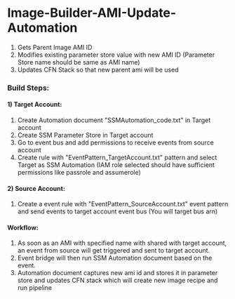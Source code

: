 # Image-Builder-AMI-Update-Automation
1. Gets Parent Image AMI ID
2. Modifies existing parameter store value with new AMI ID (Parameter Store name should be same as AMI name)
3. Updates CFN Stack so that new parent ami will be used

### Build Steps:
#### 1) Target Account:
1. Create Automation document "SSMAutomation_code.txt" in Target account
2. Create SSM Parameter Store in Target account
3. Go to event bus and add permissions to receive events from source account
4. Create rule with "EventPattern_TargetAccount.txt" pattern and select Target as SSM Automation (IAM role selected should have sufficient permissions like passrole and assumerole)

#### 2) Source Account:
1. Create a event rule with "EventPattern_SourceAccount.txt" event pattern and send events to target account event bus (You will target bus arn)

#### Workflow:
1. As soon as an AMI with specified name with shared with target account, an event from source will get triggered and sent to target account.
2. Event bridge will then run SSM Automation document based on the event.
3. Automation document captures new ami id and stores it in parameter store and updates CFN stack which will create new image recipe and run pipeline
